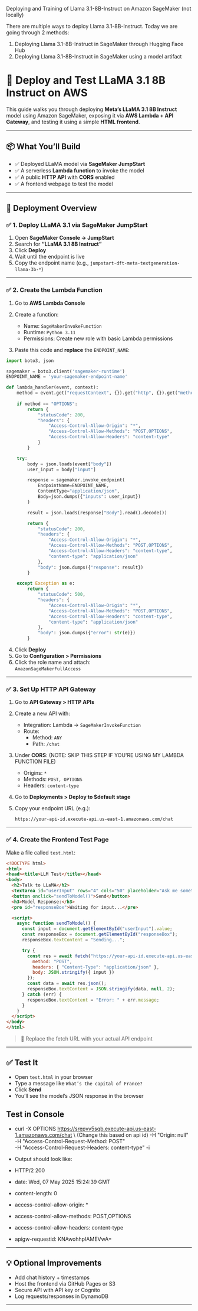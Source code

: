 Deploying and Training of Llama 3.1-8B-Instruct on Amazon SageMaker (not locally)

There are multiple ways to deploy Llama 3.1-8B-Instruct. Today we are going through 2 methods:
1. Deploying Llama 3.1-8B-Instruct in SageMaker through Hugging Face Hub
2. Deploying Llama 3.1-8B-Instruct in SageMaker using a model artifact

# 🦙 Deploy and Test LLaMA 3.1 8B Instruct on AWS

This guide walks you through deploying **Meta’s LLaMA 3.1 8B Instruct** model using Amazon SageMaker, exposing it via **AWS Lambda + API Gateway**, and testing it using a simple **HTML frontend**.

---

## 📦 What You’ll Build

- ✅ Deployed LLaMA model via **SageMaker JumpStart**
- ✅ A serverless **Lambda function** to invoke the model
- ✅ A public **HTTP API** with **CORS** enabled
- ✅ A frontend webpage to test the model

---

## 🚀 Deployment Overview

### ✅ 1. Deploy LLaMA 3.1 via SageMaker JumpStart

1. Open **SageMaker Console → JumpStart**
2. Search for **“LLaMA 3.1 8B Instruct”**
3. Click **Deploy**
4. Wait until the endpoint is live
5. Copy the endpoint name (e.g., `jumpstart-dft-meta-textgeneration-llama-3b-*`)

---

### ✅ 2. Create the Lambda Function

1. Go to **AWS Lambda Console**
2. Create a function:
   - Name: `SageMakerInvokeFunction`
   - Runtime: `Python 3.11`
   - Permissions: Create new role with basic Lambda permissions

3. Paste this code and **replace** the `ENDPOINT_NAME`:

```python
import boto3, json

sagemaker = boto3.client('sagemaker-runtime')
ENDPOINT_NAME = 'your-sagemaker-endpoint-name'

def lambda_handler(event, context):
    method = event.get("requestContext", {}).get("http", {}).get("method", "")
    
    if method == "OPTIONS":
        return {
            "statusCode": 200,
            "headers": {
                "Access-Control-Allow-Origin": "*",
                "Access-Control-Allow-Methods": "POST,OPTIONS",
                "Access-Control-Allow-Headers": "content-type"
            }
        }

    try:
        body = json.loads(event["body"])
        user_input = body["input"]

        response = sagemaker.invoke_endpoint(
            EndpointName=ENDPOINT_NAME,
            ContentType="application/json",
            Body=json.dumps({"inputs": user_input})
        )

        result = json.loads(response["Body"].read().decode())

        return {
            "statusCode": 200,
            "headers": {
                "Access-Control-Allow-Origin": "*",
                "Access-Control-Allow-Methods": "POST,OPTIONS",
                "Access-Control-Allow-Headers": "content-type",
                "content-type": "application/json"
            },
            "body": json.dumps({"response": result})
        }

    except Exception as e:
        return {
            "statusCode": 500,
            "headers": {
                "Access-Control-Allow-Origin": "*",
                "Access-Control-Allow-Methods": "POST,OPTIONS",
                "Access-Control-Allow-Headers": "content-type",
                "content-type": "application/json"
            },
            "body": json.dumps({"error": str(e)})
        }
```

4. Click **Deploy**
5. Go to **Configuration > Permissions**
6. Click the role name and attach:  
   `AmazonSageMakerFullAccess`

---

### ✅ 3. Set Up HTTP API Gateway

1. Go to **API Gateway > HTTP APIs**
2. Create a new API with:
   - Integration: Lambda → `SageMakerInvokeFunction`
   - Route:
     - Method: `ANY`
     - Path: `/chat`

3. Under **CORS**: (NOTE: SKIP THIS STEP IF YOU'RE USING MY LAMBDA FUNCTION FILE)
   - Origins: `*`
   - Methods: `POST, OPTIONS`
   - Headers: `content-type`

4. Go to **Deployments > Deploy to $default stage**
5. Copy your endpoint URL (e.g.):
   ```
   https://your-api-id.execute-api.us-east-1.amazonaws.com/chat
   ```

---

### ✅ 4. Create the Frontend Test Page

Make a file called `test.html`:

```html
<!DOCTYPE html>
<html>
<head><title>LLM Test</title></head>
<body>
  <h2>Talk to LLaMA</h2>
  <textarea id="userInput" rows="4" cols="50" placeholder="Ask me something..."></textarea><br>
  <button onclick="sendToModel()">Send</button>
  <h3>Model Response:</h3>
  <pre id="responseBox">Waiting for input...</pre>

  <script>
    async function sendToModel() {
      const input = document.getElementById("userInput").value;
      const responseBox = document.getElementById("responseBox");
      responseBox.textContent = "Sending...";

      try {
        const res = await fetch("https://your-api-id.execute-api.us-east-1.amazonaws.com/chat", {
          method: "POST",
          headers: { "Content-Type": "application/json" },
          body: JSON.stringify({ input })
        });
        const data = await res.json();
        responseBox.textContent = JSON.stringify(data, null, 2);
      } catch (err) {
        responseBox.textContent = "Error: " + err.message;
      }
    }
  </script>
</body>
</html>
```

> 🔁 Replace the fetch URL with your actual API endpoint

---

## ✅ Test It

- Open `test.html` in your browser
- Type a message like `What’s the capital of France?`
- Click **Send**
- You’ll see the model’s JSON response in the browser

## Test in Console
- curl -X OPTIONS https://srepvv5sqb.execute-api.us-east-1.amazonaws.com/chat \  (Change this based on api id)
  -H "Origin: null" \
  -H "Access-Control-Request-Method: POST" \
  -H "Access-Control-Request-Headers: content-type" -i

- Output should look like:
  
- HTTP/2 200 
- date: Wed, 07 May 2025 15:24:39 GMT
- content-length: 0
- access-control-allow-origin: *
- access-control-allow-methods: POST,OPTIONS
- access-control-allow-headers: content-type
- apigw-requestid: KNAwohhpIAMEVwA=

---

## 💡 Optional Improvements

- Add chat history + timestamps
- Host the frontend via GitHub Pages or S3
- Secure API with API key or Cognito
- Log requests/responses in DynamoDB

---
